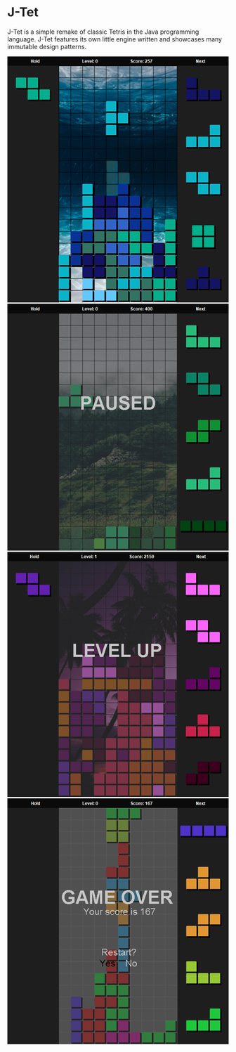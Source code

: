 # J-Tet

J-Tet is a simple remake of classic Tetris in the Java programming language.
J-Tet features its own little engine written and showcases many immutable
design patterns.

![J-Tet](/images/RUNNING.png)
![J-Tet](/images/PAUSED.png)
![J-Tet](/images/LEVEL_UP.png)
![J-Tet](/images/GAME_OVER.png)
